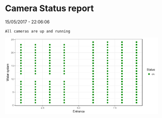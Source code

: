 Camera Status report
================
15/05/2017 - 22:06:06

    All cameras are up and running

![](camreport_files/figure-markdown_github/unnamed-chunk-2-1.png)
